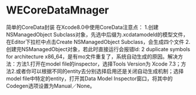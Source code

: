 # WECoreDataMnager
简单的CoreData封装
在Xcode8.0中使用CoreData注意点：
1.创建NSManagedObject Subclass对象，先选中后缀为.xcdatamodeld的模型文件，在Editor下拉栏中点击Create NSManagedObject Subclass，会生成四个文件
2.创建完NSManagedObject对象，若此时直接运行会报错ld: 2 duplicate symbols for architecture x86_64，是有mo文件重复了，系统自动生成的原因。解决方法：方法1.打开在model file的inspector，选择Tools Version为 Xcode 7.3；方法2.或者你可以根据不同的entity去分别选择启用还是关闭自动生成机制；选择model file中特定的entity，打开其Data Model Inspector窗口，将其中的Codegen选项设置为Manual／None。
